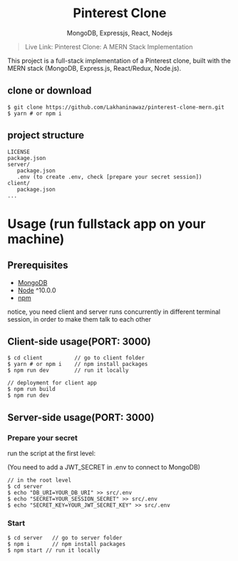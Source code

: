 <h1 align="center">
Pinterest Clone
</h1>
<p align="center">
MongoDB, Expressjs, React, Nodejs
</p>

>Live Link: [](https://pinterest-clone-mern.vercel.app/)
> Pinterest Clone: A MERN Stack Implementation

This project is a full-stack implementation of a Pinterest clone, built with the MERN stack (MongoDB, Express.js, React/Redux, Node.js).

## clone or download
```terminal
$ git clone https://github.com/Lakhaninawaz/pinterest-clone-mern.git
$ yarn # or npm i
```

## project structure
```terminal
LICENSE
package.json
server/
   package.json
   .env (to create .env, check [prepare your secret session])
client/
   package.json
...
```

# Usage (run fullstack app on your machine)

## Prerequisites
- [MongoDB](https://gist.github.com/nrollr/9f523ae17ecdbb50311980503409aeb3)
- [Node](https://nodejs.org/en/download/) ^10.0.0
- [npm](https://nodejs.org/en/download/package-manager/)

notice, you need client and server runs concurrently in different terminal session, in order to make them talk to each other

## Client-side usage(PORT: 3000)
```terminal
$ cd client          // go to client folder
$ yarn # or npm i    // npm install packages
$ npm run dev        // run it locally

// deployment for client app
$ npm run build
$ npm run dev
```

## Server-side usage(PORT: 3000)

### Prepare your secret

run the script at the first level:

(You need to add a JWT_SECRET in .env to connect to MongoDB)

```terminal
// in the root level
$ cd server
$ echo "DB_URI=YOUR_DB_URI" >> src/.env
$ echo "SECRET=YOUR_SESSION_SECRET" >> src/.env
$ echo "SECRET_KEY=YOUR_JWT_SECRET_KEY" >> src/.env
```

### Start

```terminal
$ cd server   // go to server folder
$ npm i       // npm install packages
$ npm start // run it locally
```
